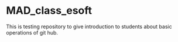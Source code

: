 # MAD_class_esoft
This is testing repository to give introduction to students about basic operations of git hub.

